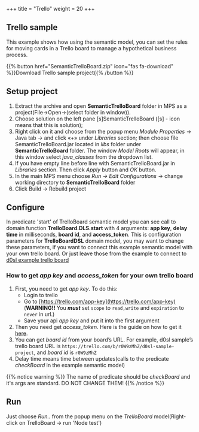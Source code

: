 +++
title = "Trello"
weight = 20
+++

## Trello sample

This example shows how using the semantic model, you can set the rules for moving cards in a Trello board to manage a hypothetical business process.

{{% button href="SemanticTrelloBoard.zip" icon="fas fa-download" %}}Download Trello sample project{{% /button %}}

## Setup project

1. Extract the archive and open **SemanticTrelloBoard** folder in MPS as a project(File->Open->(select folder in window)).
1. Choose solution on the left pane [s]SemanticTrelloBoard ([s] - icon means that this is solution);  
1. Right click on it and choose from the popup menu *Module Properties* -> Java tab -> and click «+» under *Libraries* section; then choose file SemanticTrelloBoard.jar located in *libs* folder under **SemanticTrelloBoard** folder. The window *Model Roots* will appear, in this window select *java_classes* from the dropdown list.
1. If you have empty line before line with SemanticTrelloBoard.jar in *Libraries* section. Then click *Apply* button and *OK* button.
1. In the main MPS menu choose *Run -> Edit Configurations* -> change working directory to **SemanticTrelloBoard** folder
1. Click Build -> Rebuild project

## Configure
In predicate 'start' of TrelloBoard semantic model you can see call to domain function **TrelloBoard.DLS.start** with 4 arguments: **app key**, **delay time** in milliseconds, **board id**, and **access_token**. This is configuration parameters for **TrelloBoardDSL** domain model, you may want to change these parameters, if you want to connect this example semantic model with your own trello board. Or just leave those from the example to connect to [d0sl example trello board](https://trello.com/b/r0W9zMhZ/d0sl-sample-project)

### How to get *app key* and *access_token* for your own trello board
1. First, you need to get *app key*. To do this:
    - Login to trello
    - Go to [https://trello.com/app-key](https://trello.com/app-key) (**WARNING!!** You ***must*** set `scope` to `read,write` and `expiration` to `never` in url.)
    - Save your api *app key* and put it into the first argument 
2. Then you need get *access_token*. Here is the guide on how to get it [here](https://developers.trello.com/page/authorization).
3. You can get *board id* from your board’s  URL. For example, d0sl sample’s trello board URL is ```https://trello.com/b/r0W9zMhZ/d0sl-sample-project```, and *board id* is ```r0W9zMhZ```
4. Delay time means time between updates(calls to the predicate *checkBoard* in the example semantic model)

{{% notice warning %}}
The name of predicate should be _checkBoard_ and it's args are standard. DO NOT CHANGE THEM!
{{% /notice %}}

## Run
Just choose *Run..* from the popup menu on the *TrelloBoard* model(Right-click on TrelloBoard -> run 'Node test')
